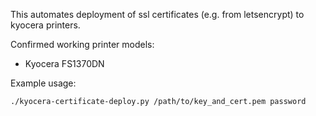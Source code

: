 This automates deployment of ssl certificates (e.g. from letsencrypt) to kyocera printers.

Confirmed working printer models:
  - Kyocera FS1370DN

Example usage:

    ./kyocera-certificate-deploy.py /path/to/key_and_cert.pem password
